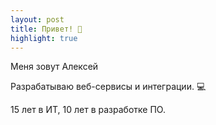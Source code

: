```yaml
---
layout: post
title: Привет! 👋
highlight: true
---
```


Меня зовут Алексей

Разрабатываю веб-сервисы и интеграции. 💻

15 лет в ИТ, 10 лет в разработке ПО.
